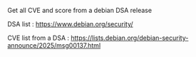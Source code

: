 Get all CVE and score from a debian DSA release

DSA list : https://www.debian.org/security/

CVE list from a DSA : https://lists.debian.org/debian-security-announce/2025/msg00137.html

